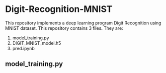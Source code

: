 # Digit-Recognition-MNIST

This repository implements a deep learning program Digit Recognition using MNIST dataset.
This repository contains 3 files. They are:
1. model_training.py
2. DIGIT_MNIST_model.h5
3. pred.ipynb

## model_training.py
